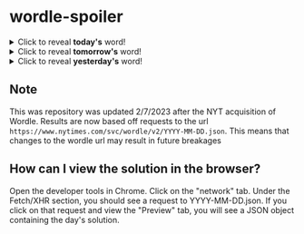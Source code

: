 # wordle-spoiler

<details>
  <summary>Click to reveal <b>today's</b> word!</summary>
  <br>
  <b> learn </b>
</details>

<details>
  <summary>Click to reveal <b>tomorrow's</b> word!</summary>
  <br>
  <b> child </b>
</details>

<details>
  <summary>Click to reveal <b>yesterday's</b> word!</summary>
  <br>
  <b> daisy </b>
</details>

## Note
This was repository was updated 2/7/2023 after the NYT acquisition of Wordle. Results are now based off requests to the url `https://www.nytimes.com/svc/wordle/v2/YYYY-MM-DD.json`. This means that changes to the wordle url may result in future breakages

## How can I view the solution in the browser?
Open the developer tools in Chrome. Click on the "network" tab. Under the Fetch/XHR section, you should see a request to YYYY-MM-DD.json. If you click on that request and view the "Preview" tab, you will see a JSON object containing the day's solution.
